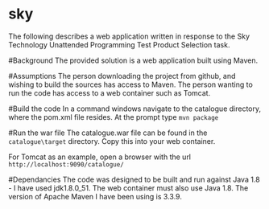 # sky
The following describes a web application written in response to the Sky Technology Unattended Programming Test Product Selection task.

#Background
The provided solution is a web application built using Maven.

#Assumptions
The person downloading the project from github, and wishing to build the sources has access to Maven.
The person wanting to run the code has access to a web container such as Tomcat.

#Build the code
In a command windows navigate to the catalogue directory, where the pom.xml file resides.
At the prompt type `mvn package`

#Run the war file
The catalogue.war file can be found in the `catalogue\target` directory.
Copy this into your web container.

For Tomcat as an example, open a browser with the url 
`http://localhost:9090/catalogue/`

#Dependancies
The code was designed to be built and run against Java 1.8 - I have used jdk1.8.0_51.
The web container must also use Java 1.8.
The version of Apache Maven I have been using is 3.3.9.
